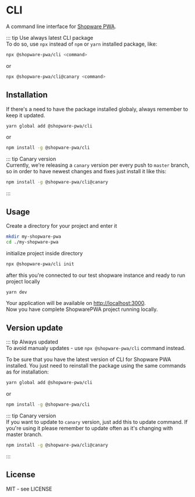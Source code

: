 # CLI

A command line interface for [Shopware PWA](https://github.com/DivanteLtd/shopware-pwa).

::: tip Use always latest CLI package  
To do so, use `npx` instead of `npm` or `yarn` installed package, like:
```bash
npx @shopware-pwa/cli <command>
```
or 
```bash
npx @shopware-pwa/cli@canary <command>
```

## Installation
If there's a need to have the package installed globaly, always remember to keep it updated.

```bash
yarn global add @shopware-pwa/cli
```

or

```bash
npm install -g @shopware-pwa/cli
```

::: tip Canary version  
Currently, we're releasing a `canary` version per every push to `master` branch, so in order to have newest changes and fixes just install it like this:

```bash
npm install -g @shopware-pwa/cli@canary
```
:::

## Usage

Create a directory for your project and enter it

```bash
mkdir my-shopware-pwa
cd ./my-shopware-pwa
```

initialize project inside directory

```bash
npx @shopware-pwa/cli init
```

after this you're connected to our test shopware instance and ready to run project locally

```bash
yarn dev
```

Your application will be available on [http://localhost:3000](http://localhost:3000).  
Now you have complete ShopwarePWA project running locally.

## Version update

::: tip Always updated  
To avoid manualy updates - use `npx @shopware-pwa/cli` command instead.

To be sure that you have the latest version of CLI for Shopware PWA installed.
You just need to reinstall the package using the same commands as for installation:

```bash
yarn global add @shopware-pwa/cli
```

or

```bash
npm install -g @shopware-pwa/cli
```

::: tip Canary version  
If you want to update to `canary` version, just add this to update command. If you're using it please remember to update often as it's changing with master branch.

```bash
npm install -g @shopware-pwa/cli@canary
```
:::

## License

MIT - see LICENSE
